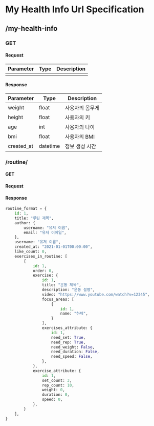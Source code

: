 # My Health Info Url Specification

## /my-health-info

### GET

#### Request

| Parameter | Type | Description |
|-----------|------|-------------|
|           |      |             |

#### Response

| Parameter | Type | Description |
|-----------|------|-------------|
| weight    | float| 사용자의 몸무게 |
| height    | float| 사용자의 키 |
| age       | int  | 사용자의 나이 |
| bmi       | float| 사용자의 BMI |
| created_at| datetime| 정보 생성 시간 |

### /routine/

#### GET

#### Request

#### Response

```python
routine_format = {
    id: 1,
    title: "루틴 제목",
    author: {
        username: "유저 이름",
        email: "유저 이메일",
    },
    username: "유저 이름",
    created_at: "2021-01-01T00:00:00",
    like_count: 0,
    exercises_in_routine: [
        {
            id: 1,
            order: 0,
            exercise: {
                id: 1,
                title: "운동 제목",
                description: "운동 설명",
                video: "https://www.youtube.com/watch?v=12345",
                focus_areas: [
                    {
                        id: 1,
                        name: "하체",
                    }
                ],
                exercises_attribute: {
                    id: 1,
                    need_set: True,
                    need_rep: True,
                    need_weight: False,
                    need_duration: False,
                    need_speed: False,
                },
            },
            exercise_attribute: {
                id: 1,
                set_count: 3,
                rep_count: 10,
                weight: 0,
                duration: 0,
                speed: 0,
            },
        }
    ],
}
```
